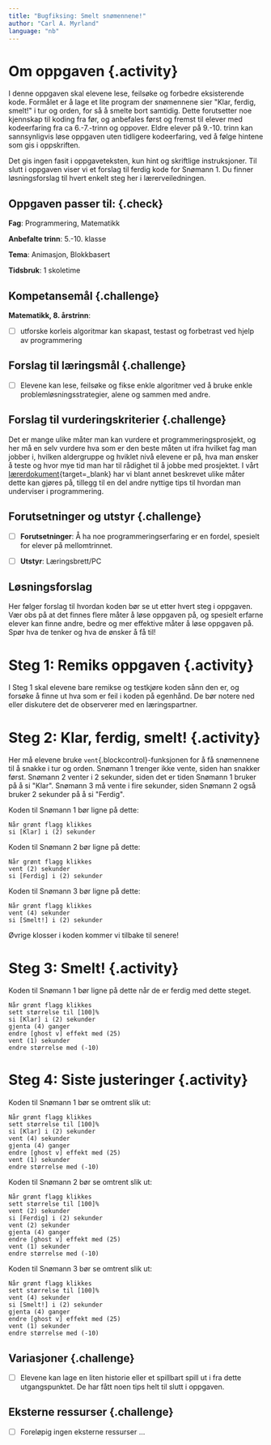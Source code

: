```yaml
---
title: "Bugfiksing: Smelt snømennene!"
author: "Carl A. Myrland"
language: "nb"
---
```



# Om oppgaven {.activity}

I denne oppgaven skal elevene lese, feilsøke og forbedre eksisterende kode. Formålet er å lage et lite program der snømennene sier "Klar, ferdig, smelt!" i tur og orden, for så å smelte bort samtidig. Dette forutsetter noe kjennskap til koding fra før, og anbefales først og fremst til elever med kodeerfaring fra ca 6.-7.-trinn og oppover. Eldre elever på 9.-10. trinn kan sannsynligvis løse oppgaven uten tidligere kodeerfaring, ved å følge hintene som gis i oppskriften.

Det gis ingen fasit i oppgaveteksten, kun hint og skriftlige instruksjoner. Til slutt i oppgaven viser vi et forslag til ferdig kode for Snømann 1. Du finner løsningsforslag til hvert enkelt steg her i lærerveiledningen.

## Oppgaven passer til: {.check}

 **Fag**: Programmering, Matematikk

**Anbefalte trinn**: 5.-10. klasse

**Tema**: Animasjon, Blokkbasert

**Tidsbruk**: 1 skoletime

## Kompetansemål {.challenge}

**Matematikk, 8. årstrinn**:
- [ ] utforske korleis algoritmar kan skapast, testast og forbetrast ved hjelp av programmering

## Forslag til læringsmål {.challenge}

- [ ] Elevene kan lese, feilsøke og fikse enkle algoritmer ved å bruke enkle problemløsningsstrategier, alene og sammen med andre.

## Forslag til vurderingskriterier {.challenge}

Det er mange ulike måter man kan vurdere et programmeringsprosjekt, og her må en
selv vurdere hva som er den beste måten ut ifra hvilket fag man jobber i,
hvilken aldergruppe og hviklet nivå elevene er på, hva man ønsker å teste og
hvor mye tid man har til rådighet til å jobbe med prosjektet. I vårt
[lærerdokument](https://github.com/kodeklubben/oppgaver/wiki/Hvordan-undervise-i-og-vurdere-programmering){target=_blank} har vi blant
annet beskrevet ulike måter dette kan gjøres på, tillegg til en del andre
nyttige tips til hvordan man underviser i programmering.

## Forutsetninger og utstyr {.challenge}

- [ ] **Forutsetninger**: Å ha noe programmeringserfaring er en fordel, spesielt for elever på mellomtrinnet.

- [ ] **Utstyr**: Læringsbrett/PC

## Løsningsforslag

Her følger forslag til hvordan koden bør se ut etter hvert steg i oppgaven. Vær obs på at det finnes flere måter å løse oppgaven på, og spesielt erfarne elever kan finne andre, bedre og mer effektive måter å løse oppgaven på. Spør hva de tenker og hva de ønsker å få til!

# Steg 1: Remiks oppgaven {.activity}

I Steg 1 skal elevene bare remikse og testkjøre koden sånn den er, og forsøke å finne ut hva som er feil i koden på egenhånd. De bør notere ned eller diskutere det de observerer med en læringspartner.

# Steg 2: Klar, ferdig, smelt! {.activity}

Her må elevene bruke `vent`{.blockcontrol}-funksjonen for å få snømennene til å snakke i tur og orden. Snømann 1 trenger ikke vente, siden han snakker først. Snømann 2 venter i 2 sekunder, siden det er tiden Snømann 1 bruker på å si "Klar". Snømann 3 må vente i fire sekunder, siden Snømann 2 også bruker 2 sekunder på å si "Ferdig".

Koden til Snømann 1 bør ligne på dette:
```blocks
Når grønt flagg klikkes
si [Klar] i (2) sekunder
```
Koden til Snømann 2 bør ligne på dette:
```blocks
Når grønt flagg klikkes
vent (2) sekunder
si [Ferdig] i (2) sekunder
```
Koden til Snømann 3 bør ligne på dette:
```blocks
Når grønt flagg klikkes
vent (4) sekunder
si [Smelt!] i (2) sekunder
```
Øvrige klosser i koden kommer vi tilbake til senere!

# Steg 3: Smelt! {.activity}

Koden til Snømann 1 bør ligne på dette når de er ferdig med dette steget.

```blocks
Når grønt flagg klikkes
sett størrelse til [100]%
si [Klar] i (2) sekunder
gjenta (4) ganger
endre [ghost v] effekt med (25)
vent (1) sekunder
endre størrelse med (-10)
```

# Steg 4: Siste justeringer {.activity}

Koden til Snømann 1 bør se omtrent slik ut:

```blocks
Når grønt flagg klikkes
sett størrelse til [100]%
si [Klar] i (2) sekunder
vent (4) sekunder
gjenta (4) ganger
endre [ghost v] effekt med (25)
vent (1) sekunder
endre størrelse med (-10)
```
Koden til Snømann 2 bør se omtrent slik ut:

```blocks
Når grønt flagg klikkes
sett størrelse til [100]%
vent (2) sekunder
si [Ferdig] i (2) sekunder
vent (2) sekunder
gjenta (4) ganger
endre [ghost v] effekt med (25)
vent (1) sekunder
endre størrelse med (-10)
```
Koden til Snømann 3 bør se omtrent slik ut:

```blocks
Når grønt flagg klikkes
sett størrelse til [100]%
vent (4) sekunder
si [Smelt!] i (2) sekunder
gjenta (4) ganger
endre [ghost v] effekt med (25)
vent (1) sekunder
endre størrelse med (-10)
```

## Variasjoner {.challenge}

- [ ] Elevene kan lage en liten historie eller et spillbart spill ut i fra dette utgangspunktet. De har fått noen tips helt til slutt i oppgaven.

## Eksterne ressurser {.challenge}

- [ ] Foreløpig ingen eksterne ressurser ...

